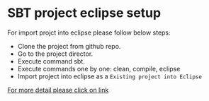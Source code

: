 # SBT project eclipse setup

For import projct into eclipse please follow below steps: 
   - Clone the project from github repo.
   - Go to the project director.
   - Execute command sbt.
   - Execute commands one by one: clean, compile, eclipse 
   - Import project into eclipse as a `Existing project into Eclipse`

[For more detail please click on link](https://github.com/typesafehub/sbteclipse)
